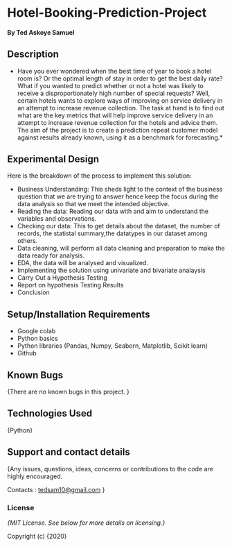 # Hotel-Booking-Prediction-Project

#### By **Ted Askoye Samuel**

## Description
* Have you ever wondered when the best time of year to book a hotel room is? Or the optimal length of stay in order to get the best daily rate? What if you wanted to predict whether or not a hotel was likely to receive a disproportionately high number of special requests? Well, certain hotels wants to explore ways of improving on service delivery in an attempt to increase revenue collection. The task at hand is to find out what are the key metrics that will help improve service delivery in an attempt to increase revenue collection for the hotels and advice them. The aim of the project is to create a prediction repeat customer model against results already known, using it as a benchmark for forecasting.*

## Experimental Design


Here is the breakdown of the process to implement this solution:
* Business Understanding: This sheds light to the context of the business question that we are trying to answer hence keep the focus during the data analysis so that we meet the intended objective.
* Reading the data: Reading our data with and aim to understand the variables and observations.
* Checking our data: This to get details about the dataset, the number of records, the statistal summary,the datatypes in our dataset among others.
* Data cleaning, will perform all data cleaning and preparation to make the data ready for analysis.
* EDA, the data will be analysed and visualized.
* Implementing the solution using univariate and bivariate analaysis
* Carry Out a Hypothesis Testing
* Report on hypothesis Testing Results
* Conclusion

## Setup/Installation Requirements

* Google colab
* Python basics
* Python libraries (Pandas, Numpy, Seaborn, Matplotlib, Scikit learn)
* Github

## Known Bugs

{There are no known bugs in this project. }

## Technologies Used

{Python}

## Support and contact details

{Any issues, questions, ideas, concerns or contributions to the code are highly encouraged.

 Contacts : tedsam10@gmail.com }
 
### License

*{MIT License.  See below for more details on licensing.}*

Copyright (c) {2020} 
